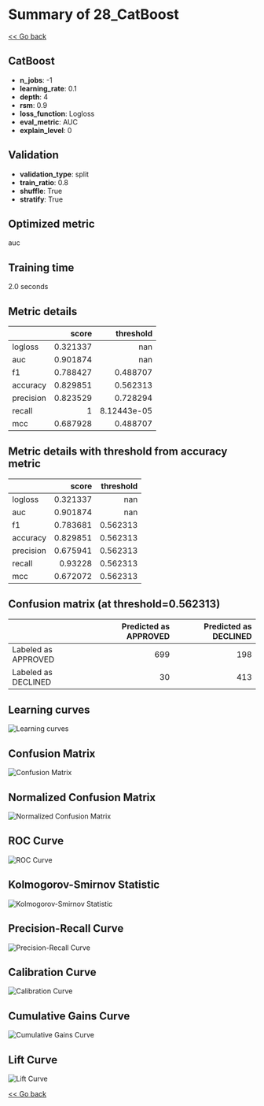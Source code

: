 # Summary of 28_CatBoost

[<< Go back](../README.md)


## CatBoost
- **n_jobs**: -1
- **learning_rate**: 0.1
- **depth**: 4
- **rsm**: 0.9
- **loss_function**: Logloss
- **eval_metric**: AUC
- **explain_level**: 0

## Validation
 - **validation_type**: split
 - **train_ratio**: 0.8
 - **shuffle**: True
 - **stratify**: True

## Optimized metric
auc

## Training time

2.0 seconds

## Metric details
|           |    score |     threshold |
|:----------|---------:|--------------:|
| logloss   | 0.321337 | nan           |
| auc       | 0.901874 | nan           |
| f1        | 0.788427 |   0.488707    |
| accuracy  | 0.829851 |   0.562313    |
| precision | 0.823529 |   0.728294    |
| recall    | 1        |   8.12443e-05 |
| mcc       | 0.687928 |   0.488707    |


## Metric details with threshold from accuracy metric
|           |    score |   threshold |
|:----------|---------:|------------:|
| logloss   | 0.321337 |  nan        |
| auc       | 0.901874 |  nan        |
| f1        | 0.783681 |    0.562313 |
| accuracy  | 0.829851 |    0.562313 |
| precision | 0.675941 |    0.562313 |
| recall    | 0.93228  |    0.562313 |
| mcc       | 0.672072 |    0.562313 |


## Confusion matrix (at threshold=0.562313)
|                     |   Predicted as APPROVED |   Predicted as DECLINED |
|:--------------------|------------------------:|------------------------:|
| Labeled as APPROVED |                     699 |                     198 |
| Labeled as DECLINED |                      30 |                     413 |

## Learning curves
![Learning curves](learning_curves.png)
## Confusion Matrix

![Confusion Matrix](confusion_matrix.png)


## Normalized Confusion Matrix

![Normalized Confusion Matrix](confusion_matrix_normalized.png)


## ROC Curve

![ROC Curve](roc_curve.png)


## Kolmogorov-Smirnov Statistic

![Kolmogorov-Smirnov Statistic](ks_statistic.png)


## Precision-Recall Curve

![Precision-Recall Curve](precision_recall_curve.png)


## Calibration Curve

![Calibration Curve](calibration_curve_curve.png)


## Cumulative Gains Curve

![Cumulative Gains Curve](cumulative_gains_curve.png)


## Lift Curve

![Lift Curve](lift_curve.png)



[<< Go back](../README.md)
